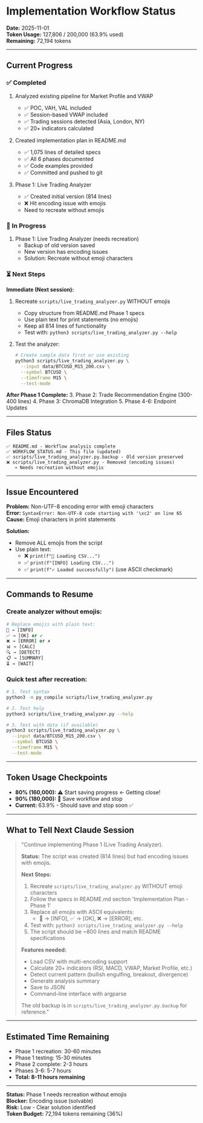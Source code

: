 # Implementation Workflow Status

**Date:** 2025-11-01  
**Token Usage:** 127,806 / 200,000 (63.9% used)  
**Remaining:** 72,194 tokens  

---

## Current Progress

### ✅ Completed
1. Analyzed existing pipeline for Market Profile and VWAP
   - ✅ POC, VAH, VAL included
   - ✅ Session-based VWAP included  
   - ✅ Trading sessions detected (Asia, London, NY)
   - ✅ 20+ indicators calculated

2. Created implementation plan in README.md
   - ✅ 1,075 lines of detailed specs
   - ✅ All 6 phases documented
   - ✅ Code examples provided
   - ✅ Committed and pushed to git

3. Phase 1: Live Trading Analyzer
   - ✅ Created initial version (814 lines)
   - ❌ Hit encoding issue with emojis
   - Need to recreate without emojis

### 🔄 In Progress
1. Phase 1: Live Trading Analyzer (needs recreation)
   - Backup of old version saved
   - New version has encoding issues
   - Solution: Recreate without emoji characters

### ⏳ Next Steps

**Immediate (Next session):**
1. Recreate `scripts/live_trading_analyzer.py` WITHOUT emojis
   - Copy structure from README.md Phase 1 specs
   - Use plain text for print statements (no emojis)
   - Keep all 814 lines of functionality
   - Test with: `python3 scripts/live_trading_analyzer.py --help`

2. Test the analyzer:
   ```bash
   # Create sample data first or use existing
   python3 scripts/live_trading_analyzer.py \
     --input data/BTCUSD_M15_200.csv \
     --symbol BTCUSD \
     --timeframe M15 \
     --test-mode
   ```

**After Phase 1 Complete:**
3. Phase 2: Trade Recommendation Engine (300-400 lines)
4. Phase 3: ChromaDB Integration
5. Phase 4-6: Endpoint Updates

---

## Files Status

```
✅ README.md - Workflow analysis complete
✅ WORKFLOW_STATUS.md - This file (updated)
✅ scripts/live_trading_analyzer.py.backup - Old version preserved
❌ scripts/live_trading_analyzer.py - Removed (encoding issues)
   → Needs recreation without emojis
```

---

## Issue Encountered

**Problem:** Non-UTF-8 encoding error with emoji characters  
**Error:** `SyntaxError: Non-UTF-8 code starting with '\xc2' on line 65`  
**Cause:** Emoji characters in print statements  

**Solution:**
- Remove ALL emojis from the script
- Use plain text: 
  - ❌ `print(f"📂 Loading CSV...")` 
  - ✅ `print(f"[INFO] Loading CSV...")`
  - ✅ `print(f"✓ Loaded successfully")`  (use ASCII checkmark)

---

## Commands to Resume

### Create analyzer without emojis:

```python
# Replace emojis with plain text:
📂 → [INFO]
✅ → [OK] or ✓
❌ → [ERROR] or ✗
📊 → [CALC]
🔍 → [DETECT]
📋 → [SUMMARY]
⏳ → [WAIT]
```

### Quick test after recreation:

```bash
# 1. Test syntax
python3 -m py_compile scripts/live_trading_analyzer.py

# 2. Test help
python3 scripts/live_trading_analyzer.py --help

# 3. Test with data (if available)
python3 scripts/live_trading_analyzer.py \
  --input data/BTCUSD_M15_200.csv \
  --symbol BTCUSD \
  --timeframe M15 \
  --test-mode
```

---

## Token Usage Checkpoints

- **80% (160,000):** ⚠️ Start saving progress ← Getting close!
- **90% (180,000):** 🛑 Save workflow and stop
- **Current:** 63.9% - Should save and stop soon ✅

---

## What to Tell Next Claude Session

> "Continue implementing Phase 1 (Live Trading Analyzer).
> 
> **Status:** The script was created (814 lines) but had encoding issues with emojis.
> 
> **Next Steps:**
> 1. Recreate `scripts/live_trading_analyzer.py` WITHOUT emoji characters
> 2. Follow the specs in README.md section 'Implementation Plan - Phase 1'
> 3. Replace all emojis with ASCII equivalents:
>    - 📂 → [INFO], ✅ → [OK], ❌ → [ERROR], etc.
> 4. Test with: `python3 scripts/live_trading_analyzer.py --help`
> 5. The script should be ~800 lines and match README specifications
> 
> **Features needed:**
> - Load CSV with multi-encoding support
> - Calculate 20+ indicators (RSI, MACD, VWAP, Market Profile, etc.)
> - Detect current pattern (bullish engulfing, breakout, divergence)
> - Generate analysis summary
> - Save to JSON
> - Command-line interface with argparse
> 
> The old backup is in `scripts/live_trading_analyzer.py.backup` for reference."

---

## Estimated Time Remaining

- Phase 1 recreation: 30-60 minutes
- Phase 1 testing: 15-30 minutes
- Phase 2 complete: 2-3 hours
- Phases 3-6: 5-7 hours
- **Total: 8-11 hours remaining**

---

**Status:** Phase 1 needs recreation without emojis  
**Blocker:** Encoding issue (solvable)  
**Risk:** Low - Clear solution identified  
**Token Budget:** 72,194 tokens remaining (36%)

